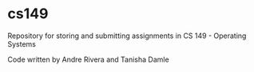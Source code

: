 # cs149
Repository for storing and submitting assignments in CS 149 - Operating Systems

Code written by Andre Rivera and Tanisha Damle
